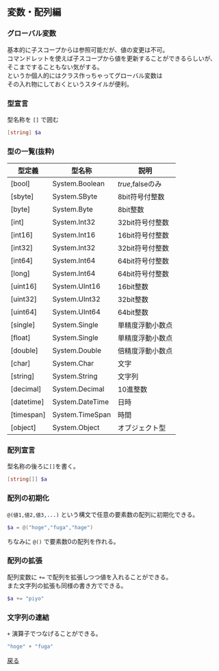 ## 変数・配列編

### グローバル変数

基本的に子スコープからは参照可能だが、値の変更は不可。  
コマンドレットを使えば子スコープから値を更新することができるらしいが、  
そこまですることもない気がする。  
というか個人的にはクラス作っちゃってグローバル変数は  
その入れ物にしておくというスタイルが便利。  

### 型宣言

型名称を `[]` で囲む

```powershell
[string] $a
```

### 型の一覧(抜粋)

| 型定義 | 型名称 | 説明 |
| --- | --- | --- |
| [bool] | System.Boolean | $true,$falseのみ |
| [sbyte] | System.SByte | 8bit符号付整数 |
| [byte] | System.Byte | 8bit整数 |
| [int] | System.Int32 | 32bit符号付整数 |
| [int16] | System.Int16 | 16bit符号付整数 |
| [int32] | System.Int32 | 32bit符号付整数 |
| [int64] | System.Int64 | 64bit符号付整数 |
| [long] | System.Int64 | 64bit符号付整数 |
| [uint16] | System.UInt16 | 16bit整数 |
| [uint32] | System.UInt32 | 32bit整数 |
| [uint64] | System.UInt64 | 64bit整数 |
| [single] | System.Single | 単精度浮動小数点 |
| [float] | System.Single | 単精度浮動小数点 |
| [double] | System.Double | 倍精度浮動小数点 |
| [char] | System.Char | 文字 |
| [string] | System.String | 文字列 |
| [decimal] | System.Decimal | 10進整数 |
| [datetime] | System.DateTime | 日時 |
| [timespan] | System.TimeSpan | 時間 |
| [object] | System.Object | オブジェクト型 |

### 配列宣言

型名称の後ろに`[]`を書く。

```powershell
[string[]] $a
```

### 配列の初期化

`@(値1,値2,値3,...)` という構文で任意の要素数の配列に初期化できる。

```powershell
$a = @("hoge","fuga","hage")
```

ちなみに `@()` で要素数0の配列を作れる。

### 配列の拡張

配列変数に `+=` で配列を拡張しつつ値を入れることができる。  
また文字列の拡張も同様の書き方でできる。

```powershell
$a += "piyo"
```

### 文字列の連結

`+` 演算子でつなげることができる。

```powershell
"hoge" + "fuga"
```

[戻る](/README.md)
